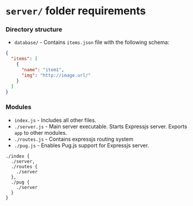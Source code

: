 # `server/` folder requirements
### Directory structure
- `database/` - Contains `items.json` file with the following schema:

```json
{
  "items": [
    {
      "name": "item1",
      "img": "http://image.url/"
    }
  ]
}
```

### Modules

- `index.js` - Includes all other files.
- `./server.js` - Main server executable. Starts Expressjs server. Exports `app` to other modules.
- `./routes.js` - Contains expressjs routing system
- `./pug.js` - Enables Pug.js support for Expressjs server.


```
./index {
  ./server, 
  ./routes {
    ./server
  },
  ./pug {
    ./server
  }
}
```
